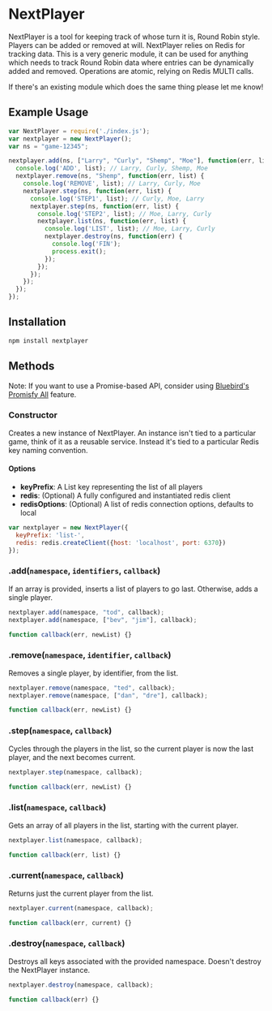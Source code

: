 # NextPlayer

NextPlayer is a tool for keeping track of whose turn it is, Round Robin style.
Players can be added or removed at will.
NextPlayer relies on Redis for tracking data.
This is a very generic module, it can be used for anything which needs to track Round Robin data where entries can be dynamically added and removed.
Operations are  atomic, relying on Redis MULTI calls.

If there's an existing module which does the same thing please let me know!

## Example Usage

```javascript
var NextPlayer = require('./index.js');
var nextplayer = new NextPlayer();
var ns = "game-12345";

nextplayer.add(ns, ["Larry", "Curly", "Shemp", "Moe"], function(err, list) {
  console.log('ADD', list); // Larry, Curly, Shemp, Moe
  nextplayer.remove(ns, "Shemp", function(err, list) {
    console.log('REMOVE', list); // Larry, Curly, Moe
    nextplayer.step(ns, function(err, list) {
      console.log('STEP1', list); // Curly, Moe, Larry
      nextplayer.step(ns, function(err, list) {
        console.log('STEP2', list); // Moe, Larry, Curly
        nextplayer.list(ns, function(err, list) {
          console.log('LIST', list); // Moe, Larry, Curly
          nextplayer.destroy(ns, function(err) {
            console.log('FIN');
            process.exit();
          });
        });
      });
    });
  });
});
```

## Installation

```bash
npm install nextplayer
```

## Methods

Note: If you want to use a Promise-based API, consider using [Bluebird's Promisfy All](https://github.com/petkaantonov/bluebird/blob/master/API.md#promisepromisifyallobject-target--object-options---object) feature.

### Constructor

Creates a new instance of NextPlayer. An instance isn't tied to a particular game, think of it as a reusable service. Instead it's tied to a particular Redis key naming convention.

#### Options

* **keyPrefix**: A List key representing the list of all players
* **redis**: (Optional) A fully configured and instantiated redis client
* **redisOptions**: (Optional) A list of redis connection options, defaults to local

```javascript
var nextplayer = new NextPlayer({
  keyPrefix: 'list-',
  redis: redis.createClient({host: 'localhost', port: 6370})
});
```

### .add(`namespace`, `identifiers`, `callback`)

If an array is provided, inserts a list of players to go last. Otherwise, adds a single player.

```javascript
nextplayer.add(namespace, "tod", callback);
nextplayer.add(namespace, ["bev", "jim"], callback);

function callback(err, newList) {}
```

### .remove(`namespace`, `identifier`, `callback`)

Removes a single player, by identifier, from the list.

```javascript
nextplayer.remove(namespace, "ted", callback);
nextplayer.remove(namespace, ["dan", "dre"], callback);

function callback(err, newList) {}
```

### .step(`namespace`, `callback`)

Cycles through the players in the list, so the current player is now the last player, and the next becomes current.

```javascript
nextplayer.step(namespace, callback);

function callback(err, newList) {}
```

### .list(`namespace`, `callback`)

Gets an array of all players in the list, starting with the current player.

```javascript
nextplayer.list(namespace, callback);

function callback(err, list) {}
```

### .current(`namespace`, `callback`)

Returns just the current player from the list.

```javascript
nextplayer.current(namespace, callback);

function callback(err, current) {}
```

### .destroy(`namespace`, `callback`)

Destroys all keys associated with the provided namespace. Doesn't destroy the NextPlayer instance.

```javascript
nextplayer.destroy(namespace, callback);

function callback(err) {}
```
